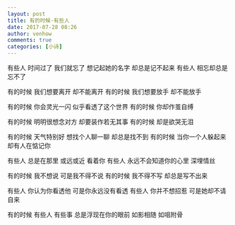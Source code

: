 ```yaml
---
layout: post
title: 有的时候·有些人
date: 2017-07-28 08:26
author: venhow
comments: true
categories: [小诗]
---
```

有些人
时间过了
我们就忘了
想记起她的名字
却总是记不起来
有些人
相忘却总是忘不了

有的时候
我们想要离开
却不能离开
有的时候
我们想要放手
却不能放手

有的时候
你会灵光一闪
似乎看透了这个世界
有的时候
你却作茧自缚

有的时候
明明很想念对方
却要装作若无其事
有的时候
却是欲哭无泪

有的时候
天气特别好
想找个人聊一聊
却总是找不到
有的时候
当你一个人躲起来
却有人在惦记你

有些人
总是在那里
或远或近
看着你
有些人
永远不会知道你的心里
深埋情丝

有的时候
我不想说
可是我不得不说
有的时候
我不得不写
却总是写不出来

有些人
你认为你看透他
可是你永远没有看透
有些人
你并不想招惹
可是她却不请自来

有的时候
有些人
有些事
总是浮现在你的眼前
如影相随
如咀附骨
